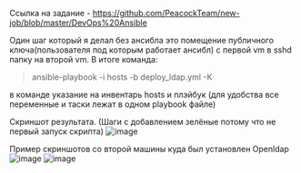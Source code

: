 Ссылка на задание - https://github.com/PeacockTeam/new-job/blob/master/DevOps%20Ansible

Один шаг который я делал без ансибла это помещение публичного ключа(пользователя под которым работает ансибл) с первой vm в sshd папку на второй vm.
В итоге команда:
> ansible-playbook -i hosts -b deploy_ldap.yml -K 

в команде указание на инвентарь hosts и плэйбук (для удобства все переменные и таски лежат в одном playbook файле)

Скриншот результата. (Шаги с добавлением зелёные потому что не первый запуск скрипта)
![image](https://github.com/Naverx/Ansible_ldap/assets/14109161/c8138269-5a27-4da3-8ed1-53513279bfe4)


Пример скриншотов со второй машины куда был установлен Openldap
![image](https://github.com/Naverx/Ansible_ldap/assets/14109161/fd9d1265-cb2f-463d-9989-603162f28516)
![image](https://github.com/Naverx/Ansible_ldap/assets/14109161/e72cd04f-ee4f-41ad-a1d2-54fb129ef75e)
